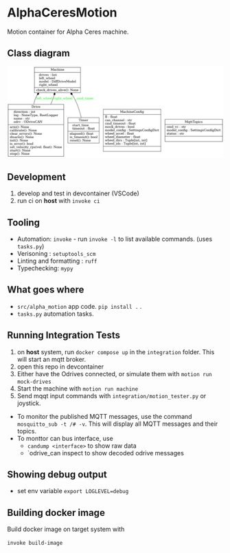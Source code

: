 # AlphaCeresMotion



Motion container for Alpha Ceres machine.


## Class diagram

![](docs/uml/classes.png)



## Development


1. develop and test in devcontainer (VSCode)
2. run ci on **host** with `invoke ci`

## Tooling

* Automation: `invoke` - run `invoke -l` to list available commands. (uses `tasks.py`)
* Verisoning : `setuptools_scm`
* Linting and formatting : `ruff`
* Typechecking: `mypy`

## What goes where
* `src/alpha_motion` app code. `pip install .` .
* `tasks.py` automation tasks.

## Running Integration Tests


1. on **host** system, run `docker compose up` in the `integration` folder. This will start an mqtt broker.
2. open this repo in devcontainer
3. Either have the Odrives connected, or simulate them with `motion run mock-drives`
4. Start the machine with `motion run machine`
5. Send mqqt input commands with `integration/motion_tester.py` or joystick.

* To monitor the published MQTT messages, use the command `mosquitto_sub -t /# -v`. This will display all MQTT messages and their topics.
* To monttor can bus interface, use
    - `candump <interface>` to show raw data
    - `odrive_can inspect <interface> to show decoded odrive messages


## Showing debug output

* set env variable `export LOGLEVEL=debug`


## Building docker image

Build docker image on target system with

`invoke build-image`
